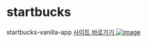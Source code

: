 # startbucks
startbucks-vanilla-app
<a href='https://adorable-cannoli-af909a.netlify.app/' target='_blank'> 
  사이트 바로가기
  ![image](https://user-images.githubusercontent.com/81800956/229945957-e5980de9-ab9b-4506-b1e4-12dc93c8b1be.png)
<a>

